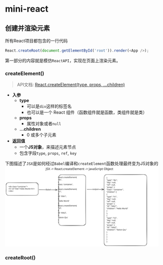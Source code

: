 # mini-react

## 创建并渲染元素

所有React项目都包含的一行代码

```js
React.createRoot(document.getElementById('root')).render(<App />);
```

第一部分的内容就是模仿`ReactAPI`，实现在页面上渲染元素。

### createElement()

> API文档: [React.createElement(type, props, ...children)](https://react.dev/reference/react/createElement)

- **入参**
  - **type**
    - 可以是`div`这样的标签名
    - 也可以是一个 React 组件（函数组件就是函数，类组件就是类）
  - **props**
    - 属性对象或者`null`
  - **...children**
    - 0 或多个子元素
- **返回值**
  - 一个**JS对象**，来描述元素节点
  - 包含字段`type`, `props`, `ref`, `key`

下图描述了`JSX`是如何经过`Babel`编译和`createElement`函数处理最终变为JS对象的
![从JSX到Object的过程 ](./assets/jsx.svg)

### createRoot()
